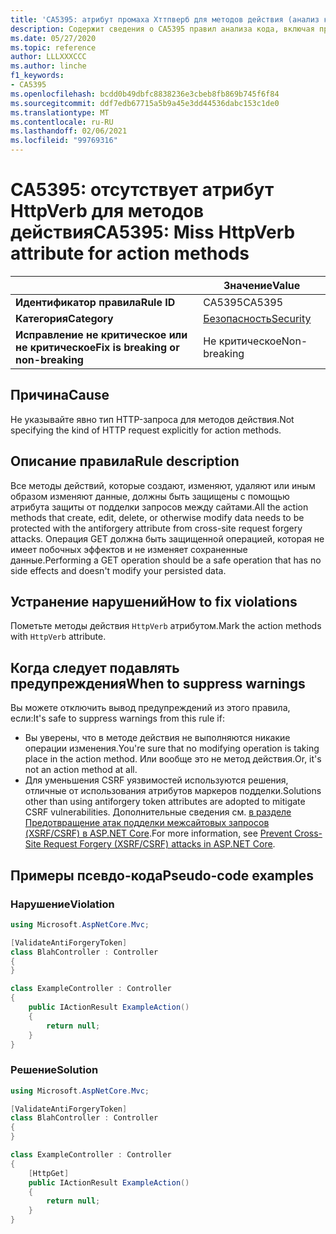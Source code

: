 ```yaml
---
title: 'CA5395: атрибут промаха Хттпверб для методов действия (анализ кода)'
description: Содержит сведения о CA5395 правил анализа кода, включая причины, способы устранения нарушений и время их подавления.
ms.date: 05/27/2020
ms.topic: reference
author: LLLXXXCCC
ms.author: linche
f1_keywords:
- CA5395
ms.openlocfilehash: bcdd0b49dbfc8838236e3cbeb8fb869b745f6f84
ms.sourcegitcommit: ddf7edb67715a5b9a45e3dd44536dabc153c1de0
ms.translationtype: MT
ms.contentlocale: ru-RU
ms.lasthandoff: 02/06/2021
ms.locfileid: "99769316"
---
```

# <a name="ca5395-miss-httpverb-attribute-for-action-methods"></a><span data-ttu-id="7148d-103">CA5395: отсутствует атрибут HttpVerb для методов действия</span><span class="sxs-lookup"><span data-stu-id="7148d-103">CA5395: Miss HttpVerb attribute for action methods</span></span>

| | <span data-ttu-id="7148d-104">Значение</span><span class="sxs-lookup"><span data-stu-id="7148d-104">Value</span></span> |
|-|-|
| <span data-ttu-id="7148d-105">**Идентификатор правила**</span><span class="sxs-lookup"><span data-stu-id="7148d-105">**Rule ID**</span></span> |<span data-ttu-id="7148d-106">CA5395</span><span class="sxs-lookup"><span data-stu-id="7148d-106">CA5395</span></span>|
| <span data-ttu-id="7148d-107">**Категория**</span><span class="sxs-lookup"><span data-stu-id="7148d-107">**Category**</span></span> |[<span data-ttu-id="7148d-108">Безопасность</span><span class="sxs-lookup"><span data-stu-id="7148d-108">Security</span></span>](security-warnings.md)|
| <span data-ttu-id="7148d-109">**Исправление не критическое или не критическое**</span><span class="sxs-lookup"><span data-stu-id="7148d-109">**Fix is breaking or non-breaking**</span></span> |<span data-ttu-id="7148d-110">Не критическое</span><span class="sxs-lookup"><span data-stu-id="7148d-110">Non-breaking</span></span>|

## <a name="cause"></a><span data-ttu-id="7148d-111">Причина</span><span class="sxs-lookup"><span data-stu-id="7148d-111">Cause</span></span>

<span data-ttu-id="7148d-112">Не указывайте явно тип HTTP-запроса для методов действия.</span><span class="sxs-lookup"><span data-stu-id="7148d-112">Not specifying the kind of HTTP request explicitly for action methods.</span></span>

## <a name="rule-description"></a><span data-ttu-id="7148d-113">Описание правила</span><span class="sxs-lookup"><span data-stu-id="7148d-113">Rule description</span></span>

<span data-ttu-id="7148d-114">Все методы действий, которые создают, изменяют, удаляют или иным образом изменяют данные, должны быть защищены с помощью атрибута защиты от подделки запросов между сайтами.</span><span class="sxs-lookup"><span data-stu-id="7148d-114">All the action methods that create, edit, delete, or otherwise modify data needs to be protected with the antiforgery attribute from cross-site request forgery attacks.</span></span> <span data-ttu-id="7148d-115">Операция GET должна быть защищенной операцией, которая не имеет побочных эффектов и не изменяет сохраненные данные.</span><span class="sxs-lookup"><span data-stu-id="7148d-115">Performing a GET operation should be a safe operation that has no side effects and doesn't modify your persisted data.</span></span>

## <a name="how-to-fix-violations"></a><span data-ttu-id="7148d-116">Устранение нарушений</span><span class="sxs-lookup"><span data-stu-id="7148d-116">How to fix violations</span></span>

<span data-ttu-id="7148d-117">Пометьте методы действия `HttpVerb` атрибутом.</span><span class="sxs-lookup"><span data-stu-id="7148d-117">Mark the action methods with `HttpVerb` attribute.</span></span>

## <a name="when-to-suppress-warnings"></a><span data-ttu-id="7148d-118">Когда следует подавлять предупреждения</span><span class="sxs-lookup"><span data-stu-id="7148d-118">When to suppress warnings</span></span>

<span data-ttu-id="7148d-119">Вы можете отключить вывод предупреждений из этого правила, если:</span><span class="sxs-lookup"><span data-stu-id="7148d-119">It's safe to suppress warnings from this rule if:</span></span>

- <span data-ttu-id="7148d-120">Вы уверены, что в методе действия не выполняются никакие операции изменения.</span><span class="sxs-lookup"><span data-stu-id="7148d-120">You're sure that no modifying operation is taking place in the action method.</span></span> <span data-ttu-id="7148d-121">Или вообще это не метод действия.</span><span class="sxs-lookup"><span data-stu-id="7148d-121">Or, it's not an action method at all.</span></span>
- <span data-ttu-id="7148d-122">Для уменьшения CSRF уязвимостей используются решения, отличные от использования атрибутов маркеров подделки.</span><span class="sxs-lookup"><span data-stu-id="7148d-122">Solutions other than using antiforgery token attributes are adopted to mitigate CSRF vulnerabilities.</span></span> <span data-ttu-id="7148d-123">Дополнительные сведения см. [в разделе Предотвращение атак подделки межсайтовых запросов (XSRF/CSRF) в ASP.NET Core](/aspnet/core/security/anti-request-forgery).</span><span class="sxs-lookup"><span data-stu-id="7148d-123">For more information, see [Prevent Cross-Site Request Forgery (XSRF/CSRF) attacks in ASP.NET Core](/aspnet/core/security/anti-request-forgery).</span></span>

## <a name="pseudo-code-examples"></a><span data-ttu-id="7148d-124">Примеры псевдо-кода</span><span class="sxs-lookup"><span data-stu-id="7148d-124">Pseudo-code examples</span></span>

### <a name="violation"></a><span data-ttu-id="7148d-125">Нарушение</span><span class="sxs-lookup"><span data-stu-id="7148d-125">Violation</span></span>

```csharp
using Microsoft.AspNetCore.Mvc;

[ValidateAntiForgeryToken]
class BlahController : Controller
{
}

class ExampleController : Controller
{
    public IActionResult ExampleAction()
    {
        return null;
    }
}
```

### <a name="solution"></a><span data-ttu-id="7148d-126">Решение</span><span class="sxs-lookup"><span data-stu-id="7148d-126">Solution</span></span>

```csharp
using Microsoft.AspNetCore.Mvc;

[ValidateAntiForgeryToken]
class BlahController : Controller
{
}

class ExampleController : Controller
{
    [HttpGet]
    public IActionResult ExampleAction()
    {
        return null;
    }
}
```

